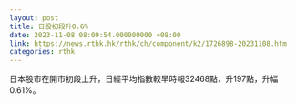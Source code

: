 ```yaml
---
layout: post
title: 日股初段升0.6%
date: 2023-11-08 08:09:54.000000000 +08:00
link: https://news.rthk.hk/rthk/ch/component/k2/1726898-20231108.htm
categories: rthk
---
```


日本股市在開市初段上升，日經平均指數較早時報32468點，升197點，升幅0.61%。
